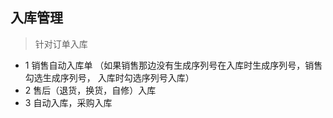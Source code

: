 ## 入库管理
   > 针对订单入库   
   - 1 销售自动入库单   （如果销售那边没有生成序列号在入库时生成序列号，销售勾选生成序列号， 入库时勾选序列号入库）
   - 2 售后（退货，换货，自修）入库  
   - 3 自动入库，采购入库